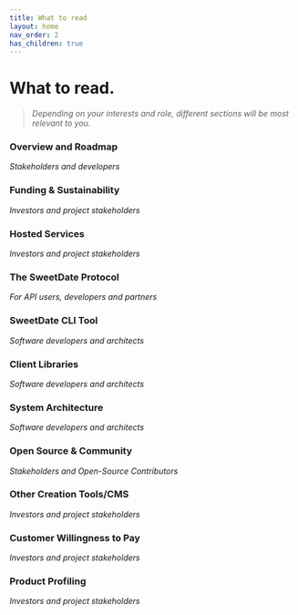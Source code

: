 ```yaml
---
title: What to read
layout: home
nav_order: 2
has_children: true
---
```


# What to read.
> *Depending on your interests and role, different sections will be most relevant to you.*

### Overview and Roadmap
*Stakeholders and developers*

### Funding & Sustainability
*Investors and project stakeholders*

### Hosted Services
*Investors and project stakeholders*

### The SweetDate Protocol
*For API users, developers and partners*

### SweetDate CLI Tool
*Software developers and architects*

### Client Libraries
*Software developers and architects*

### System Architecture
*Software developers and architects*

### Open Source & Community
*Stakeholders and Open-Source Contributors*

### Other Creation Tools/CMS
*Investors and project stakeholders*

### Customer Willingness to Pay
*Investors and project stakeholders*

### Product Profiling
*Investors and project stakeholders*
